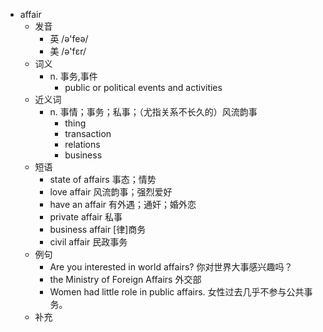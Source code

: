 - affair
  - 发音
    - 英 /ə'feə/
    - 美 /ə'fɛr/
  - 词义
    - n. 事务,事件
      - public or political events and activities
  - 近义词
    - n. 事情；事务；私事；（尤指关系不长久的）风流韵事
      - thing
      - transaction
      - relations
      - business
  - 短语
    - state of affairs 事态；情势
    - love affair 风流韵事；强烈爱好
    - have an affair 有外遇；通奸；婚外恋
    - private affair 私事
    - business affair [律]商务
    - civil affair 民政事务
  - 例句
    - Are you interested in world affairs? 你对世界大事感兴趣吗？
    - the Ministry of Foreign Affairs 外交部
    - Women had little role in public affairs. 女性过去几乎不参与公共事务。
  - 补充